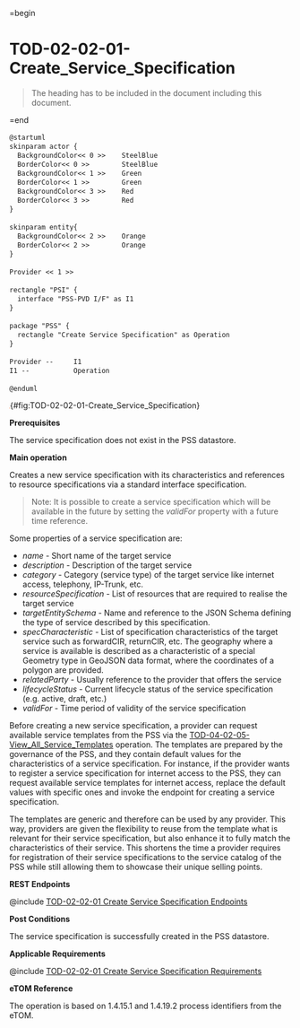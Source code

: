 =begin

# TOD-02-02-01-Create_Service_Specification

> The heading has to be included in the document including this document.

=end

```plantuml
@startuml
skinparam actor {
  BackgroundColor<< 0 >> 	SteelBlue
  BorderColor<< 0 >> 		SteelBlue
  BackgroundColor<< 1 >> 	Green
  BorderColor<< 1 >> 		Green
  BackgroundColor<< 3 >> 	Red
  BorderColor<< 3 >> 		Red
}

skinparam entity{
  BackgroundColor<< 2 >> 	Orange
  BorderColor<< 2 >> 		Orange
}

Provider << 1 >>

rectangle "PSI" {
  interface "PSS-PVD I/F" as I1
}

package "PSS" {
  rectangle "Create Service Specification" as Operation
}

Provider --	    I1
I1 --           Operation

@enduml

```

![**TOD-02-02-01**: Create Service Specification](../../common/pixel.png){#fig:TOD-02-02-01-Create_Service_Specification}

**Prerequisites**

The service specification does not exist in the PSS datastore.

**Main operation**

Creates a new service specification with its characteristics and references to resource specifications via a standard interface specification.

> Note: It is possible to create a service specification which will be available in the future by setting the *validFor* property with a future time reference.

Some properties of a service specification are:

* *name* - Short name of the target service
* *description* - Description of the target service
* *category* - Category (service type) of the target service like internet access, telephony, IP-Trunk, etc.
* *resourceSpecification* - List of resources that are required to realise the target service
* *targetEntitySchema* - Name and reference to the JSON Schema defining the type of service described by this specification.
* *specCharacteristic* - List of specification characteristics of the target service such as forwardCIR, returnCIR, etc. The geography where a service is available is described as a characteristic of a special Geometry type in GeoJSON data format, where the coordinates of a polygon are provided.
* *relatedParty* - Usually reference to the provider that offers the service
* *lifecycleStatus* - Current lifecycle status of the service specification (e.g. active, draft, etc.)
* *validFor* - Time period of validity of the service specification

Before creating a new service specification, a provider can request available service templates from the PSS via the [TOD-04-02-05-View_All_Service_Templates](TOD-04-02-05-View_All_Service_Templates.md) operation.
The templates are prepared by the governance of the PSS, and they contain default values for the characteristics of a service specification.
For instance, if the provider wants to register a service specification for internet access to the PSS, they can request available service templates for internet access, replace the default values with specific ones and invoke the endpoint for creating a service specification.

The templates are generic and therefore can be used by any provider.
This way, providers are given the flexibility to reuse from the template what is relevant for their service specification, but also enhance it to fully match the characteristics of their service.
This shortens the time a provider requires for registration of their service specifications to the service catalog of the PSS while still allowing them to showcase their unique selling points.

**REST Endpoints**

@include [TOD-02-02-01 Create Service Specification Endpoints](endpoints/TOD-02-02-01-Create_Service_Specification-endpoints.md)

**Post Conditions**

The service specification is successfully created in the PSS datastore.

**Applicable Requirements**

@include [TOD-02-02-01 Create Service Specification Requirements](requirements/TOD-02-02-01-Create_Service_Specification-requirements.md)

**eTOM Reference**

The operation is based on 1.4.15.1 and 1.4.19.2 process identifiers from the eTOM.

